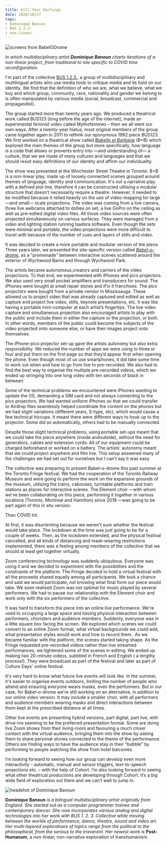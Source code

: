 ```yaml
---
title: Kill Your Darlings 
date: 2020/10/27 
tags:
- Dominique Banoun
- BUS 1.2.3.
- non-linear
---
```


![screens from BabelODrome](dominique1.jpg)
 
*In which multidisciplinary artist **Dominique Banoun** charts iterations of a non-linear project, from traditional to site specific to COVID time reconfiguration.*
 
 
I'm part of the collective [BUS 1.2.3.](https://www.collectifbus123.com/collectif_bus123/archives__BUS_123_%2891-92%29.html), a group of multidisciplinary and multilingual artists who use media tools to critique media and its hold on our identity. We find that the definition of who we are, what we believe, what we buy and which group, community, race, nationality and gender we belong to is often manipulated by various media (social, broadcast, commercial and propagandist). 


The group started more than twenty years ago. We produced a theatrical work called BUS123 (long before the age of the internet), made an experimental feminist video called Mythofemmes – then we all went our own ways. After a twenty-year hiatus, most original members of the group came together again in 2011 to rethink our eponymous 1992 piece BUS123. We first worked on a theatrical show called [*Babelle et Barbarie*](https://youtu.be/mL72T6WQ7hk) (B+B) which explored the main themes of the group but more specifically, how language is a code that allows or prevents entry into —and understanding of— a culture, that we are made of many cultures and languages and that we should resist easy definitions of our identity and affirm our individuality. 


The show was presented at the Winchester Street Theatre in Toronto. B+B is a non-linear play, made up of loosely connected scenes grouped around themes of language, identity and communication. It's not a narrative play with a defined plot line, therefore it can be constructed utilising a modular structure that doesn’t necessarily require a theatre. However, it needed to be modified because it relied heavily on the use of video-mapping for large —and small— scale projections. The video was coming from a live camera, three live webcams attached to dollies on set, a live GoPro on the ceiling as well as pre-edited digital video files. All those video sources were often projected simultaneously on various surfaces. They were managed from a video and lighting station running Isadora software. Even though the sets were minimal and portable, the video projections were more difficult to travel with because of the number of cues and layers of stills and video. 


It was decided to create a more portable and modular version of the piece. Three years later, we presented the site-specific version called [*Babel-o-drome*](https://youtu.be/lvRAauOKk2Q), as a "promenade" between interactive scenes scattered around the exterior of Wychwood Barns and through Wychwood Park. 


The artists became autonomous,creators and carriers of the video projections. To that end, we experimented with iPhones and pico projectors. We also used very small pocket amplifiers and transducers for sound. The iPhones were bought at small repair stores and iFix it franchises. The pico projectors were bought from a private vendor in Mississauga. These allowed us to project video that was already captured and edited as well as capture and project live video, stills, keynote presentations, etc. It was like having a portable mini-computer at each artist’s fingertips. The live video capture and simultaneous projection also encouraged artists to play with the public and include them in either the capture or the projection, or both. In other words, members of the public could become the subjects of the video projected onto someone else, or have their images project onto themselves. 
 
The iPhone-pico projector set-up gave the artists autonomy but also extra responsibility. We reduced the number of apps we were using to three or four and put them on the first page so that they’d appear first when opening the phone. Even though most of us use smartphones, it did take some time to work out when and how to go from live to pre-recorded. We also had to find the best way to organise the multiple pre-recorded videos, which we ended up stringing into one long video with ten seconds of black in between. 


Some of the technical problems we encountered were iPhones wanting to update the OS, demanding a SIM card and not always connecting to the pico projectors. We had wanted uniform iPhones so that we could transfer or Airdrop files seamlessly helped coordinate the content on the phones but we had slight variations (different years, S-type, etc), which would cause a few technical hiccups. It meant there were different ways to hook up to the projector. Some did so automatically, others had to be manually connected. 


Despite those slight technical problems, using portable set-ups meant that we could take the piece anywhere (inside  andoutside), without the need for generators, cables and extension cords. All of our equipment could be charged beforehand or worked on a battery. The artists' autonomy meant that we could project anywhere and film live. This setup answered many of the challenges we had set out for ourselves   but I can’t say it was easy. 
 
The collective was preparing to present Babel-o-drome this past summer at the Toronto Fringe festival. We had the cooperation of the Toronto Railway Museum and were going to perform the work on the expansive grounds of the museum, utilising the trains, cabooses, turntable platforms and train stations as places for interactive scenes. The Element choir —with whom we've been collaborating on this piece, performing it together in various locations (Toronto, Montreal and Hamilton) since 2018 —was going to be part again of this in situ version. 

Then COVID hit. 
 
At first, it was disorienting because we weren't sure whether the festival would take place. The lockdown at the time was just going to be for a couple of weeks. Then, as the lockdown extended, and the physical festival cancelled, and all kinds of distancing and mask-wearing restrictions implemented, there was a feeling among members of the collective that we should at least get together virtually. 
 
Zoom conferencing technology was suddenly ubiquitous. Everyone was using it and we decided to experiment with the possibilities and the constraints of the platform. The Fringe decided to hold a virtual festival with all the proceeds shared equally among all participants. We took a chance and said we would participate, not knowing what final form our piece would take. We soon realised Zoom was not optimal for music played by several performers. We had to pause our relationship with the Element choir and work only with the six performers of the collective. 
 
It was hard to transform the piece into an online live performance. We're used to occupying a large space and having physical interaction between performers, choristers and audience members. Suddenly, everyone was in a little square box facing the screen. We explored which scenes we could convert to an online Zoom format, what virtual backgrounds we could add, what presentation styles would work and how to record them.. As we became familiar with the platform, the scenes started taking shape. As the Fringe requested pre-recorded videos rather than live streamed performances, we tightened some of the scenes in editing. We ended up making two 20-minute videos, subtitled in French and English ( a lengthy process!). They were broadcast as part of the festival and later as part of Culture Days' online festival. 
 
It's very hard to know what future live events will look like. In the summer, it's easier to organise events outdoors, limiting the number of people who attend and ensuring everyone wears masks, even the performers. But in our case, for Babel-o-drome we're still working on an alternative, in addition to our online video version. It may include a smaller choir, with all performers and audience members wearing masks and direct interactions between them kept at the prescribed distance at all times. 


Other live events are presenting hybrid versions, part digital, part live, with drive-ins seeming to be the preferred presentation format. Some are doing live Zoom shows from their living-room and favouring a much closer contact with the virtual audience, bringing them into the show by asking them to share personal stories connected to the theme of the performance. Others are finding ways to have the audience stay in their "bubble" by performing to people watching the show from hotel balconies. 


I’m looking forward to seeing how our group can develop even more interactivity –  automatic, manual and sensor triggers, text-to-speech projections etc. – with the help of Cohort. I’m also looking forward to seeing what other theatrical productions are developing through Cohort. It’s a big wide field of exploration out there and we can’t wait to jump in. 
 
 
![headshot of Dominique Banoun](headshot_dominique_banoun.jpg)
 
 
**Dominique Banoun** *is a bilingual multidisciplinary artist originally from England. She started out as a computer programmer trainee and contemporary dancer. She now incorporates various analog and digital technologies into her work with BUS 1. 2. 3. Collective while moving between the worlds of performance, dance, theatre, sound and video art. Her multi-layered explorations of topics range from the political to the philosophical, from the serious to the irreverent. Her newest work is* **Post-Humanum**, a non-linear, non-narrative exploration of transhumanism.